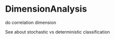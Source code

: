 # DimensionAnalysis

do correlation dimension

See about stochastic vs deterministic classification

